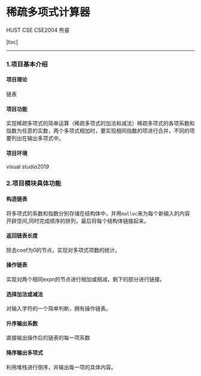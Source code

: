 # 稀疏多项式计算器

HUST CSE CSE2004 熊睿

[toc]

---

### 1.项目基本介绍

#### 项目理论

链表

#### 项目功能

实现稀疏多项式的简单运算（稀疏多项式的加法和减法）稀疏多项式的各项系数和指数为任意的实数，两个多项式相加时，要实现相同指数的项进行合并，不同的项要列出在输出多项式中。

#### 项目环境

visual studio2019



### 2.项目模块具体功能

#### 构造链表

将多项式的系数和指数分别存储在结构体中，并用`malloc`来为每个新输入的内容开辟空间,同时完成顺序的排列，最后将每个结构体链接起来。

#### 返回链表长度

除去coef为0的节点，实现对多项式项数的统计。

#### 操作链表

实现对两个相同expn的节点进行相加或相减，剩下的部分进行链接。

#### 选择加法或减法

对输入字符的一个简单判断，拥有操作链表。

#### 升序输出系数

直接输出操作后的链表的每一项系数

#### 降序输出多项式

利用堆栈进行倒序，并输出每一项的具体内容。







